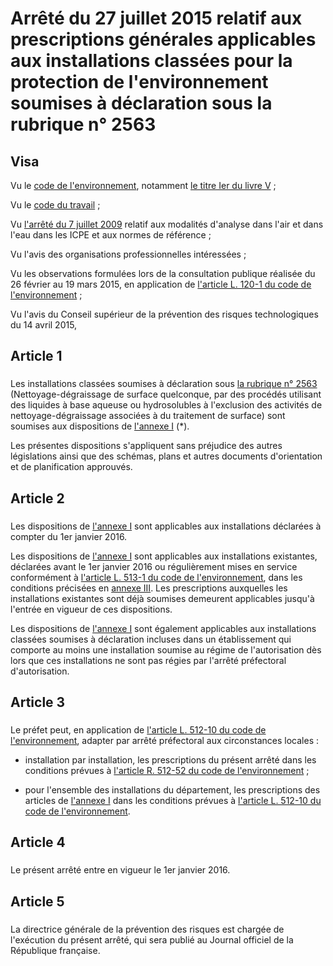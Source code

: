 # Arrêté du 27 juillet 2015 relatif aux prescriptions générales applicables aux installations classées pour la protection de l'environnement soumises à déclaration sous la rubrique n° 2563

## Visa

Vu le [code de l'environnement](https://www.legifrance.gouv.fr/affichCode.do?cidTexte=LEGITEXT000006074220&dateTexte=29990101&categorieLien=cid), notamment [le titre Ier du livre V](https://aida.ineris.fr/consultation_document/1783) ;

Vu le [code du travail](https://www.legifrance.gouv.fr/affichCode.do?cidTexte=LEGITEXT000006072050&dateTexte=29990101&categorieLien=cid) ;

Vu [l'arrêté du 7 juillet 2009](https://aida.ineris.fr/consultation_document/4291) relatif aux modalités d'analyse dans l'air et dans l'eau dans les ICPE et aux normes de référence ;

Vu l'avis des organisations professionnelles intéressées ;

Vu les observations formulées lors de la consultation publique réalisée du 26 février au 19 mars 2015, en application de [l'article L. 120-1 du code de l'environnement](https://aida.ineris.fr/consultation_document/1759#Article_L._120-1) ;

Vu l'avis du Conseil supérieur de la prévention des risques technologiques du 14 avril 2015,

## Article 1

### 

Les installations classées soumises à déclaration sous [la rubrique n° 2563](https://aida.ineris.fr/consultation_document/28591) (Nettoyage-dégraissage de surface quelconque, par des procédés utilisant des liquides à base aqueuse ou hydrosolubles à l'exclusion des activités de nettoyage-dégraissage associées à du traitement de surface) sont soumises aux dispositions de [l'annexe I](#annexe-i-:-prescriptions-générales-applicables-aux-installations-classées-pour-la-protection-de-l'environnement-soumises-à-déclaration-sous-la-rubrique-n°-2563) (*).

Les présentes dispositions s'appliquent sans préjudice des autres législations ainsi que des schémas, plans et autres documents d'orientation et de planification approuvés.

## Article 2

### 

Les dispositions de [l'annexe I](#annexe-i-:-prescriptions-générales-applicables-aux-installations-classées-pour-la-protection-de-l'environnement-soumises-à-déclaration-sous-la-rubrique-n°-2563) sont applicables aux installations déclarées à compter du 1er janvier 2016.

Les dispositions de [l'annexe I](#annexe-i-:-prescriptions-générales-applicables-aux-installations-classées-pour-la-protection-de-l'environnement-soumises-à-déclaration-sous-la-rubrique-n°-2563) sont applicables aux installations existantes, déclarées avant le 1er janvier 2016 ou régulièrement mises en service conformément à [l'article L. 513-1 du code de l'environnement](https://aida.ineris.fr/consultation_document/1767#Article_L._513-1), dans les conditions précisées en [annexe III](#annexe-iii). Les prescriptions auxquelles les installations existantes sont déjà soumises demeurent applicables jusqu'à l'entrée en vigueur de ces dispositions.

Les dispositions de [l'annexe I](#annexe-i-:-prescriptions-générales-applicables-aux-installations-classées-pour-la-protection-de-l'environnement-soumises-à-déclaration-sous-la-rubrique-n°-2563) sont également applicables aux installations classées soumises à déclaration incluses dans un établissement qui comporte au moins une installation soumise au régime de l'autorisation dès lors que ces installations ne sont pas régies par l'arrêté préfectoral d'autorisation.

## Article 3

### 

Le préfet peut, en application de [l'article L. 512-10 du code de l'environnement](https://aida.ineris.fr/consultation_document/1767#Article_L._512-10), adapter par arrêté préfectoral aux circonstances locales :

- installation par installation, les prescriptions du présent arrêté dans les conditions prévues à [l'article R. 512-52 du code de l'environnement](https://aida.ineris.fr/consultation_document/1783#Article_R_512_52) ;

- pour l'ensemble des installations du département, les prescriptions des articles de [l'annexe I](#annexe-i-:-prescriptions-générales-applicables-aux-installations-classées-pour-la-protection-de-l'environnement-soumises-à-déclaration-sous-la-rubrique-n°-2563) dans les conditions prévues à [l'article L. 512-10 du code de l'environnement](https://aida.ineris.fr/consultation_document/1767#Article_L._512-10).

## Article 4

### 

Le présent arrêté entre en vigueur le 1er janvier 2016.

## Article 5

### 

La directrice générale de la prévention des risques est chargée de l'exécution du présent arrêté, qui sera publié au Journal officiel de la République française.